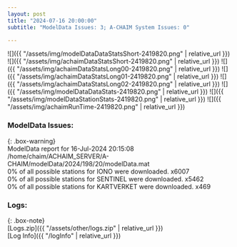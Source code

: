 ```yaml
---
layout: post
title: "2024-07-16 20:00:00"
subtitle: "ModelData Issues: 3; A-CHAIM System Issues: 0"

---
```


![]({{ "/assets/img/modelDataDataStatsShort-2419820.png" | relative_url }})
![]({{ "/assets/img/achaimDataStatsShort-2419820.png" | relative_url }})
![]({{ "/assets/img/achaimDataStatsLong00-2419820.png" | relative_url }})
![]({{ "/assets/img/achaimDataStatsLong01-2419820.png" | relative_url }})
![]({{ "/assets/img/achaimDataStatsLong02-2419820.png" | relative_url }})
![]({{ "/assets/img/modelDataDataStats-2419820.png" | relative_url }})
![]({{ "/assets/img/modelDataStationStats-2419820.png" | relative_url }})
![]({{ "/assets/img/achaimRunTime-2419820.png" | relative_url }})


### ModelData Issues:  
  
{: .box-warning}  
 ModelData report for 16-Jul-2024 20:15:08   
 /home/chaim/ACHAIM_SERVER/A-CHAIM/modelData/2024/198/20/modelData.mat   
 0% of all possible stations for IONO were downloaded. x6007   
 0% of all possible stations for SENTINEL were downloaded. x5462   
 0% of all possible stations for KARTVERKET were downloaded. x469   
  


### Logs:  
  
{: .box-note}  
[Logs.zip]({{ "/assets/other/logs.zip" | relative_url }})  
[Log Info]({{ "/logInfo" | relative_url }})  
